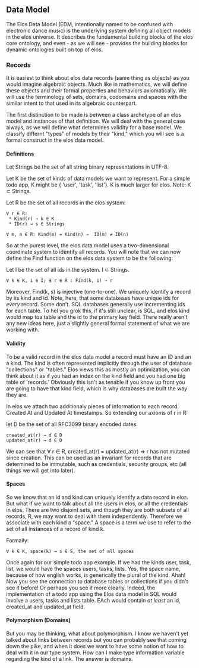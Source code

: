 Data Model
----------

The Elos Data Model (EDM, intentionally named to be confused with electronic dance music) is the underlying system defining all object models in the elos universe. It describes the fundamental building blocks of the elos core ontology, and even - as we will see - provides the building blocks for dynamic ontologies built on top of elos.

### Records

It is easiest to think about elos data records (same thing as objects) as you would imagine algebraic objects. Much like in mathematics, we will define these objects and their formal properties and behaviors axiomatically. We will use the terminology of sets, domains, codomains and spaces with the similar intent to that used in its algebraic counterpart.

The first distinction to be made is between a class archetype of an elos model and instances of that definition. We will deal with the general case always, as we will define what determines validity for a base model. We classify differnt "types" of models by their "kind," which you will see is a formal construct in the elos data model.

#### Definitions

Let Strings be the set of all string binary representations in UTF-8.

Let K be the set of kinds of data models we want to represent. For a simple todo app, K might be { 'user', 'task', 'list'}. K is much larger for elos. Note: K ⊂ Strings.

Let R be the set of all records in the elos system:

    ∀ r ∈ R:
     * Kind(r) → k ∈ K
     * ID(r) → s ∈ Strings

    ∀ m, n ∈ R: Kind(m) = Kind(n) ⇒  ID(m) ≠ ID(n)

So at the purest level, the elos data model uses a two-dimensional coordinate system to identify all records. You will note that we can now define the Find function on the elos data system to be the following:

Let I be the set of all ids in the system. I ⊂ Strings.

    ∀ k ∈ K, i ∈ I; ∃ r ∈ R : Find(k, i) → r

Moreover, Find(k, s) is injective (one-to-one). We uniquely identify a record by its kind and id. Note, here, that some databases have unique ids for _every_ record. Some don't. SQL databases generally use incrementing ids for each table. To hel you grok this, if it's still unclear, is SQL, and elos kind would map toa  table and the id to the primary key field. There really aren't any new ideas here, just a slightly general formal statement of what we are working with.

#### Validity

To be a valid record in the elos data model a record must have an ID and an a kind. The kind is often represented implicitly through the user of database "collections" or "tables." Elos views this as mostly an optimization, you can think about it as if you had an index on the kind field and you had one big table of 'records.' Obviously this isn't as tenable if you know up front you are going to have that kind field, which is why databases are built the way they are.

In elos we attach two additionaly pieces of information to each record. Created At and Updated At timestamps. So extending our axioms of r in R:

let D be the set of all RFC3099 binary encoded dates.

    created_at(r) → d ∈ D
    updated_at(r) → d ∈ D

We can see that ∀ r ∈ R, created_at(r) = updated_at(r) ⇒  r has not mutated since creation. This can be used as an invariant for records that are determined to be immutable, such as credentials, security groups, etc (all things we will get into later).

#### Spaces

So we know that an id and kind can uniquely identify a data record in elos. But what if we want to talk about all the users in elos, or all the credentials in elos. There are two disjoint sets, and though they are both subsets of all records, R, we may want to deal with them independently. Therefore we associate with each kind a "space." A space is a term we use to refer to the set of all instances of a record of kind k.

Formally:

    ∀ k ∈ K, space(k) → s ∈ S, the set of all spaces

Once again for our simple todo app example. If we had the kinds user, task, list, we would have the spaces users, tasks, lists. Yes, the space name, because of how english works, is generically the plural of the kind. Ahah! Now you see the connection to database tables or collections if you didn't see it before! Or perhaps you see it more clearly. Indeed, the implementation of a todo app using the Elos data model in SQL would involve a users, tasks and lists table. EAch would contain _at least_ an id, created_at and updated_at field.

#### Polymorphism (Domains)

But you may be thinking, what about polymorphism. I know we haven't yet talked about links between records but you can probably see that coming down the pike, and when it does we want to have some notion of how to deal with it in our type system. How can I make type information variable regarding the kind of a link. The answer is domains.

